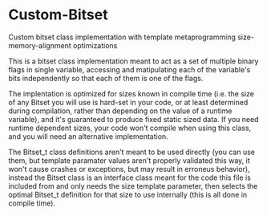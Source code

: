 # Custom-Bitset
Custom bitset class implementation with template metaprogramming size-memory-alignment optimizations

This is a bitset class implementation meant to act as a set of multiple
binary flags in single variable, accessing and matipulating each of the
variable's bits independently so that each of them is one of the flags.

 The implentation is optimized for sizes known in compile time (i.e. the size
 of any Bitset you will use is hard-set in your code, or at least determined
 during compilation, rather than depending on the value of a runtime
 variable), and it's guaranteed to produce fixed static sized data. If you
 need runtime dependent sizes, your code won't compile when using this class,
 and you will need an alternative implementation.

The Bitset_t class definitions aren't meant to be used directly (you can use
them, but template paramater values aren't  properly validated this way, it
won't cause crashes or exceptions, but may result in erroneus behavior),
instead the Bitset class is an interface class meant for the code this file
is included from and only needs the size template parameter, then selects the
optimal Bitset_t definition for that size to use internally (this is all done
in compile time).
